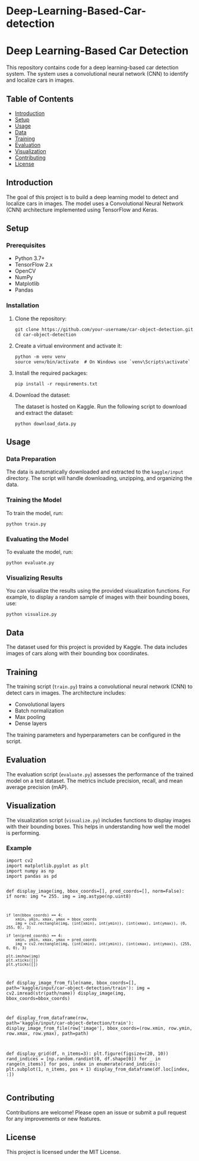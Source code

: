 # Deep-Learning-Based-Car-detection
<!DOCTYPE html>
<html lang="en">
<head>
    <meta charset="UTF-8">
    <title>Deep Learning-Based Car Detection</title>
</head>
<body>

<h1>Deep Learning-Based Car Detection</h1>

<p>This repository contains code for a deep learning-based car detection system. The system uses a convolutional neural network (CNN) to identify and localize cars in images.</p>

<h2>Table of Contents</h2>
<ul>
    <li><a href="#introduction">Introduction</a></li>
    <li><a href="#setup">Setup</a></li>
    <li><a href="#usage">Usage</a></li>
    <li><a href="#data">Data</a></li>
    <li><a href="#training">Training</a></li>
    <li><a href="#evaluation">Evaluation</a></li>
    <li><a href="#visualization">Visualization</a></li>
    <li><a href="#contributing">Contributing</a></li>
    <li><a href="#license">License</a></li>
</ul>

<h2 id="introduction">Introduction</h2>
<p>The goal of this project is to build a deep learning model to detect and localize cars in images. The model uses a Convolutional Neural Network (CNN) architecture implemented using TensorFlow and Keras.</p>

<h2 id="setup">Setup</h2>

<h3>Prerequisites</h3>
<ul>
    <li>Python 3.7+</li>
    <li>TensorFlow 2.x</li>
    <li>OpenCV</li>
    <li>NumPy</li>
    <li>Matplotlib</li>
    <li>Pandas</li>
</ul>

<h3>Installation</h3>
<ol>
    <li>Clone the repository:
        <pre><code>git clone https://github.com/your-username/car-object-detection.git
cd car-object-detection</code></pre>
    </li>
    <li>Create a virtual environment and activate it:
        <pre><code>python -m venv venv
source venv/bin/activate  # On Windows use `venv\Scripts\activate`</code></pre>
    </li>
    <li>Install the required packages:
        <pre><code>pip install -r requirements.txt</code></pre>
    </li>
    <li>Download the dataset:
        <p>The dataset is hosted on Kaggle. Run the following script to download and extract the dataset:</p>
        <pre><code>python download_data.py</code></pre>
    </li>
</ol>

<h2 id="usage">Usage</h2>

<h3>Data Preparation</h3>
<p>The data is automatically downloaded and extracted to the <code>kaggle/input</code> directory. The script will handle downloading, unzipping, and organizing the data.</p>

<h3>Training the Model</h3>
<p>To train the model, run:</p>
<pre><code>python train.py</code></pre>

<h3>Evaluating the Model</h3>
<p>To evaluate the model, run:</p>
<pre><code>python evaluate.py</code></pre>

<h3>Visualizing Results</h3>
<p>You can visualize the results using the provided visualization functions. For example, to display a random sample of images with their bounding boxes, use:</p>
<pre><code>python visualize.py</code></pre>

<h2 id="data">Data</h2>
<p>The dataset used for this project is provided by Kaggle. The data includes images of cars along with their bounding box coordinates.</p>

<h2 id="training">Training</h2>
<p>The training script (<code>train.py</code>) trains a convolutional neural network (CNN) to detect cars in images. The architecture includes:</p>
<ul>
    <li>Convolutional layers</li>
    <li>Batch normalization</li>
    <li>Max pooling</li>
    <li>Dense layers</li>
</ul>
<p>The training parameters and hyperparameters can be configured in the script.</p>

<h2 id="evaluation">Evaluation</h2>
<p>The evaluation script (<code>evaluate.py</code>) assesses the performance of the trained model on a test dataset. The metrics include precision, recall, and mean average precision (mAP).</p>

<h2 id="visualization">Visualization</h2>
<p>The visualization script (<code>visualize.py</code>) includes functions to display images with their bounding boxes. This helps in understanding how well the model is performing.</p>

<h3>Example</h3>
<pre><code>import cv2
import matplotlib.pyplot as plt
import numpy as np
import pandas as pd

def display_image(img, bbox_coords=[], pred_coords=[], norm=False):
    if norm:
        img *= 255.
        img = img.astype(np.uint8)

    if len(bbox_coords) == 4:
        xmin, ymin, xmax, ymax = bbox_coords
        img = cv2.rectangle(img, (int(xmin), int(ymin)), (int(xmax), int(ymax)), (0, 255, 0), 3)

    if len(pred_coords) == 4:
        xmin, ymin, xmax, ymax = pred_coords
        img = cv2.rectangle(img, (int(xmin), int(ymin)), (int(xmax), int(ymax)), (255, 0, 0), 3)

    plt.imshow(img)
    plt.xticks([])
    plt.yticks([])

def display_image_from_file(name, bbox_coords=[], path='kaggle/input/car-object-detection/train'):
    img = cv2.imread(str(path/name))
    display_image(img, bbox_coords=bbox_coords)

def display_from_dataframe(row, path='kaggle/input/car-object-detection/train'):
    display_image_from_file(row['image'], bbox_coords=(row.xmin, row.ymin, row.xmax, row.ymax), path=path)

def display_grid(df, n_items=3):
    plt.figure(figsize=(20, 10))
    rand_indices = [np.random.randint(0, df.shape[0]) for _ in range(n_items)]
    for pos, index in enumerate(rand_indices):
        plt.subplot(1, n_items, pos + 1)
        display_from_dataframe(df.loc[index, :])</code></pre>

<h2 id="contributing">Contributing</h2>
<p>Contributions are welcome! Please open an issue or submit a pull request for any improvements or new features.</p>

<h2 id="license">License</h2>
<p>This project is licensed under the MIT License.</p>

</body>
</html>

